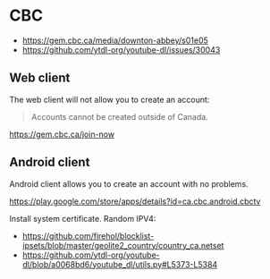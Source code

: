 # CBC

- https://gem.cbc.ca/media/downton-abbey/s01e05
- https://github.com/ytdl-org/youtube-dl/issues/30043

## Web client

The web client will not allow you to create an account:

> Accounts cannot be created outside of Canada.

https://gem.cbc.ca/join-now

## Android client

Android client allows you to create an account with no problems.

https://play.google.com/store/apps/details?id=ca.cbc.android.cbctv

Install system certificate. Random IPV4:

- <https://github.com/firehol/blocklist-ipsets/blob/master/geolite2_country/country_ca.netset>
- <https://github.com/ytdl-org/youtube-dl/blob/a0068bd6/youtube_dl/utils.py#L5373-L5384>
